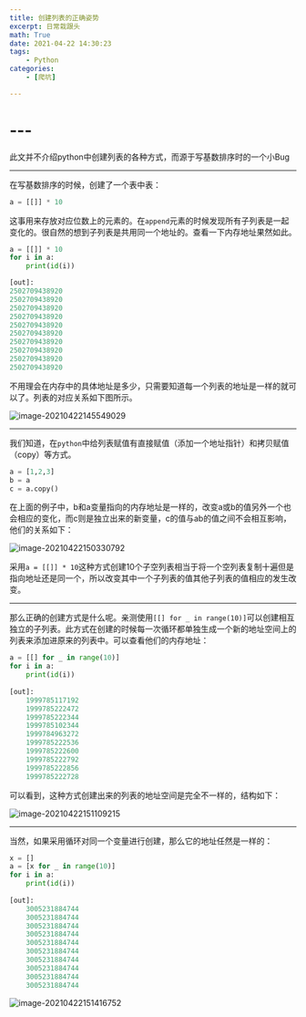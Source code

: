 ```yaml
---
title: 创建列表的正确姿势
excerpt: 日常栽跟头
math: True
date: 2021-04-22 14:30:23
tags:
	- Python
categories:
	- [爬坑]

---
```

# ---
此文并不介绍python中创建列表的各种方式，而源于写基数排序时的一个小Bug

***
在写基数排序的时候，创建了一个表中表：

```python
a = [[]] * 10
```

这事用来存放对应位数上的元素的。在`append`元素的时候发现所有子列表是一起变化的。很自然的想到子列表是共用同一个地址的。查看一下内存地址果然如此。

```python
a = [[]] * 10
for i in a:
    print(id(i))

[out]:
2502709438920
2502709438920
2502709438920
2502709438920
2502709438920
2502709438920
2502709438920
2502709438920
2502709438920
2502709438920
```

不用理会在内存中的具体地址是多少，只需要知道每一个列表的地址是一样的就可以了。列表的对应关系如下图所示。

![image-20210422145549029](https://gitlab.com/XiubenWu/xiubenwu-images/-/raw/master/img/20210422list1.png)

***

我们知道，在`python`中给列表赋值有直接赋值（添加一个地址指针）和拷贝赋值（copy）等方式。

```python
a = [1,2,3]
b = a
c = a.copy()
```

在上面的例子中，b和a变量指向的内存地址是一样的，改变a或b的值另外一个也会相应的变化，而c则是独立出来的新变量，c的值与ab的值之间不会相互影响，他们的关系如下：

![image-20210422150330792](https://gitlab.com/XiubenWu/xiubenwu-images/-/raw/master/img/20210422list2.png)



采用`a = [[]] * 10`这种方式创建10个子空列表相当于将一个空列表复制十遍但是指向地址还是同一个，所以改变其中一个子列表的值其他子列表的值相应的发生改变。

***

那么正确的创建方式是什么呢。亲测使用`[[] for _ in range(10)]`可以创建相互独立的子列表。此方式在创建的时候每一次循环都单独生成一个新的地址空间上的列表来添加进原来的列表中。可以查看他们的内存地址：

```python
a = [[] for _ in range(10)]
for i in a:
    print(id(i))
    
[out]:
    1999785117192
    1999785222472
    1999785222344
    1999785102344
    1999784963272
    1999785222536
    1999785222600
    1999785222792
    1999785222856
    1999785222728
```

可以看到，这种方式创建出来的列表的地址空间是完全不一样的，结构如下：

![image-20210422151109215](https://gitlab.com/XiubenWu/xiubenwu-images/-/raw/master/img/20210422list3.png)

***

当然，如果采用循环对同一个变量进行创建，那么它的地址任然是一样的：

```python
x = []
a = [x for _ in range(10)]
for i in a:
    print(id(i))
    
[out]:
    3005231884744
    3005231884744
    3005231884744
    3005231884744
    3005231884744
    3005231884744
    3005231884744
    3005231884744
    3005231884744
    3005231884744
```

![image-20210422151416752](https://gitlab.com/XiubenWu/xiubenwu-images/-/raw/master/img/20210422list4.png)